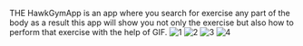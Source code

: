 THE HawkGymApp is an app where you search for exercise any part of the body as a result this app will show you not only the exercise but also how to perform that exercise with the help of GIF.
![1](https://user-images.githubusercontent.com/66177173/217853867-8e10051a-7b22-48c5-84d7-3c0259b8039c.PNG)
![2](https://user-images.githubusercontent.com/66177173/217853870-2764503c-7173-43bb-a654-9c877c6e4600.PNG)
![3](https://user-images.githubusercontent.com/66177173/217853874-b93622e6-c193-4fb8-bee9-28490c77f4c9.PNG)
![4](https://user-images.githubusercontent.com/66177173/217853862-91a46989-59de-439b-9770-3b2fb8b81bee.PNG)
